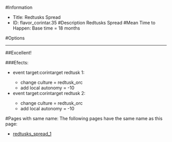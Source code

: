 #Information
 - Title: Redtusks Spread
 - ID: flavor_corintar.35
#Description
Redtusks Spread
#Mean Time to Happen:
Base time = 18 months

#Options

___
##Excellent!

###Efects:<ul><li>event target:corintarget redtusk 1:</li><ul><li>change culture = redtusk_orc</li><li>add local autonomy = -10</li></ul><li>event target:corintarget redtusk 2:</li><ul><li>change culture = redtusk_orc</li><li>add local autonomy = -10</li></ul></ul>


#Pages with same name:
The following pages have the same name as this page:
 - [redtusks_spread_1](redtusks_spread_1.md)
